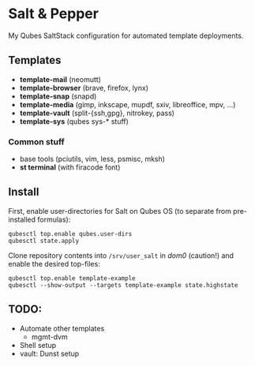 # Salt & Pepper

My Qubes SaltStack configuration for automated template deployments.

## Templates

- **template-mail** (neomutt)
- **template-browser** (brave, firefox, lynx)
- **template-snap** (snapd)
- **template-media** (gimp, inkscape, mupdf, sxiv, libreoffice, mpv, ...)
- **template-vault** (split-{ssh,gpg}, nitrokey, pass)
- **template-sys** (qubes sys-* stuff)

### Common stuff

- base tools (pciutils, vim, less, psmisc, mksh)
- **st terminal** (with firacode font)

## Install

First, enable user-directories for Salt on Qubes OS (to separate from
pre-installed formulas):

```
qubesctl top.enable qubes.user-dirs
qubesctl state.apply
```

Clone repository contents into `/srv/user_salt` in *dom0* (caution!)
and enable the desired top-files:

```
qubesctl top.enable template-example
qubesctl --show-output --targets template-example state.highstate
```

## TODO:

- Automate other templates
	- mgmt-dvm
- Shell setup
- vault: Dunst setup
